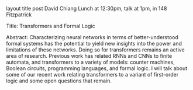 layout	title
post
David Chiang
Lunch at 12:30pm, talk at 1pm, in 148 Fitzpatrick

Title: Transformers and Formal Logic

Abstract: Characterizing neural networks in terms of better-understood formal systems has the potential to yield new insights into the power and limitations of these networks. Doing so for transformers remains an active area of research. Previous work has related RNNs and CNNs to finite automata, and transformers to a variety of models: counter machines, Boolean circuits, programming languages, and formal logic. I will talk about some of our recent work relating transformers to a variant of first-order logic and some open questions that remain.

